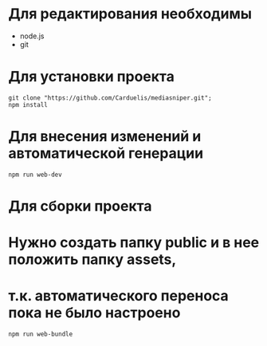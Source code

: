 # Для редактирования необходимы
* node.js
* git

# Для установки проекта
```
git clone "https://github.com/Carduelis/mediasniper.git";
npm install
```

# Для внесения изменений и автоматической генерации
```
npm run web-dev
```

# Для сборки проекта
# Нужно создать папку public и в нее положить папку assets,
# т.к. автоматического переноса пока не было настроено 
```
npm run web-bundle
```
